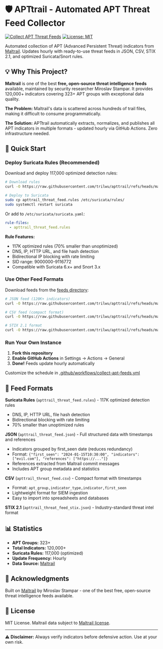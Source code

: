 # 🛡️ APTtrail - Automated APT Threat Feed Collector

[![Collect APT Threat Feeds](https://github.com/trilwu/apttrail/actions/workflows/collect-apt-feeds.yml/badge.svg)](https://github.com/trilwu/apttrail/actions/workflows/collect-apt-feeds.yml)
[![License: MIT](https://img.shields.io/badge/License-MIT-yellow.svg)](https://opensource.org/licenses/MIT)

Automated collection of APT (Advanced Persistent Threat) indicators from [Maltrail](https://github.com/stamparm/maltrail). Updates hourly with ready-to-use threat feeds in JSON, CSV, STIX 2.1, and optimized Suricata/Snort rules.

## 💡 Why This Project?

**Maltrail** is one of the best **free, open-source threat intelligence feeds** available, maintained by security researcher Miroslav Stampar. It provides 120,000+ indicators covering 323+ APT groups with exceptional data quality.

**The Problem:** Maltrail's data is scattered across hundreds of trail files, making it difficult to consume programmatically.

**The Solution:** APTtrail automatically extracts, normalizes, and publishes all APT indicators in multiple formats - updated hourly via GitHub Actions. Zero infrastructure needed.

## 🚀 Quick Start

### Deploy Suricata Rules (Recommended)

Download and deploy 117,000 optimized detection rules:

```bash
# Download rules
curl -O https://raw.githubusercontent.com/trilwu/apttrail/refs/heads/main/feeds/apttrail_threat_feed.rules

# Deploy to Suricata
sudo cp apttrail_threat_feed.rules /etc/suricata/rules/
sudo systemctl restart suricata
```

Or add to `/etc/suricata/suricata.yaml`:
```yaml
rule-files:
  - apttrail_threat_feed.rules
```

**Rule Features:**
- 117K optimized rules (70% smaller than unoptimized)
- DNS, IP, HTTP URL, and file hash detection
- Bidirectional IP blocking with rate limiting
- SID range: 9000000-9116772
- Compatible with Suricata 6.x+ and Snort 3.x

### Use Other Feed Formats

Download feeds from the [feeds directory](feeds/):

```bash
# JSON feed (120K+ indicators)
curl -O https://raw.githubusercontent.com/trilwu/apttrail/refs/heads/main/feeds/apttrail_threat_feed.json

# CSV feed (compact format)
curl -O https://raw.githubusercontent.com/trilwu/apttrail/refs/heads/main/feeds/apttrail_threat_feed.csv

# STIX 2.1 format
curl -O https://raw.githubusercontent.com/trilwu/apttrail/refs/heads/main/feeds/apttrail_threat_feed_stix.json
```

### Run Your Own Instance

1. **Fork this repository**
2. **Enable GitHub Actions** in Settings → Actions → General
3. **Done!** Feeds update hourly automatically

Customize the schedule in [.github/workflows/collect-apt-feeds.yml](.github/workflows/collect-apt-feeds.yml)

## 📁 Feed Formats

**Suricata Rules** (`apttrail_threat_feed.rules`) - 117K optimized detection rules
- DNS, IP, HTTP URL, file hash detection
- Bidirectional blocking with rate limiting
- 70% smaller than unoptimized rules

**JSON** (`apttrail_threat_feed.json`) - Full structured data with timestamps and references
- Indicators grouped by first_seen date (reduces redundancy)
- Format: `{"first_seen": "2024-01-15T10:30:00", "indicators": ["evil.com"], "references": ["https://..."]}`
- References extracted from Maltrail commit messages
- Includes APT group metadata and statistics

**CSV** (`apttrail_threat_feed.csv`) - Compact format with timestamps
- Format: `apt_group,indicator_type,indicator,first_seen`
- Lightweight format for SIEM ingestion
- Easy to import into spreadsheets and databases

**STIX 2.1** (`apttrail_threat_feed_stix.json`) - Industry-standard threat intel format

## 📊 Statistics

- **APT Groups:** 323+
- **Total Indicators:** 120,000+
- **Suricata Rules:** 117,000 (optimized)
- **Update Frequency:** Hourly
- **Data Source:** [Maltrail](https://github.com/stamparm/maltrail)

## 🙏 Acknowledgments

Built on [Maltrail](https://github.com/stamparm/maltrail) by Miroslav Stampar - one of the best free, open-source threat intelligence feeds available.

## 📝 License

MIT License. Maltrail data subject to [Maltrail license](https://github.com/stamparm/maltrail/blob/master/LICENSE).

---

⚠️ **Disclaimer:** Always verify indicators before defensive action. Use at your own risk.
